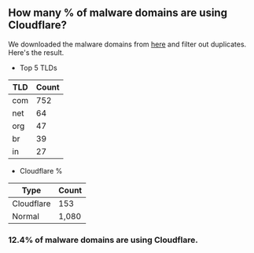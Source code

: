 ## How many % of malware domains are using Cloudflare?


We downloaded the malware domains from [here](https://urlhaus.abuse.ch) and filter out duplicates.
Here's the result.


[//]: # (start replacement)


- Top 5 TLDs

| TLD | Count |
| --- | --- |
| com | 752 |
| net | 64 |
| org | 47 |
| br | 39 |
| in | 27 |


- Cloudflare %

| Type | Count |
| --- | --- |
| Cloudflare | 153 |
| Normal | 1,080 |


### 12.4% of malware domains are using Cloudflare.